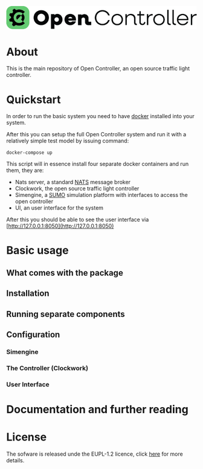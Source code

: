 ![Open Controller Logo](https://github.com/Open-TLC/open_controller/blob/main/ui/assets/OC_logo_green_horizontal.jpg)

# About 

This is the main repository of Open Controller, an open source traffic light controller.

# Quickstart

In order to run the basic system you need to have [docker](https://docs.docker.com/get-started/get-docker/) installed into your system. 

After this you can setup the full Open Controller system and run it with a relatively simple test model by issuing command:

    docker-compose up

This script will in essence install four separate docker containers and run them, they are:

- Nats server, a standard [NATS](https://nats.io) message broker
- Clockwork, the open source traffic light controller
- Simengine, a [SUMO](https://eclipse.dev/sumo/) simulation platform with interfaces to access the open controller
- UI, an user interface for the system

After this you should be able to see the user interface via [http://127.0.0.1:8050](http://127.0.0.1:8050)

[comment]: <> (Reference to use with graphical ui here)

# Basic usage

## What comes with the package

[comment]: <> (System description)

## Installation

[comment]: <> (Installation to a local machine here)

## Running separate components

[comment]: <> ( 1.  Docker and 2. local)

## Configuration

[comment]: <> (Command line arguments under this also)

### Simengine

### The Controller (Clockwork)

### User Interface


# Documentation and further reading

[comment]: <> (Links to : sysarch, theory and maybe to something else)


    

# License

The sofware is released unde the EUPL-1.2 licence, click [here](https://joinup.ec.europa.eu/collection/eupl/eupl-text-eupl-12) for more details.

